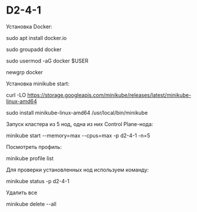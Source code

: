 # D2-4-1

Установка Docker:


sudo apt install docker.io 


sudo groupadd docker 


sudo usermod -aG docker $USER 


newgrp docker 

Установка minikube start:


curl -LO https://storage.googleapis.com/minikube/releases/latest/minikube-linux-amd64


sudo install minikube-linux-amd64 /usr/local/bin/minikube

 
Запуск кластера из 5 нод, одна из них Сontrol Plane-нода: 


minikube start --memory=max --cpus=max -p d2-4-1 -n=5


Посмотреть профиль:


minikube profile list


Для проверки установленных нод используем команду:  


minikube status -p d2-4-1


Удалить все 


minikube delete --all

